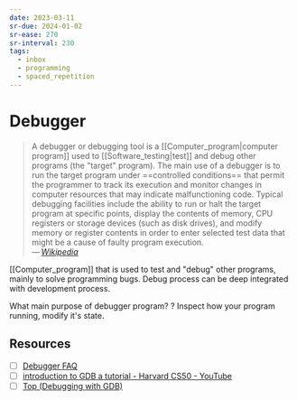```yaml
---
date: 2023-03-11
sr-due: 2024-01-02
sr-ease: 270
sr-interval: 230
tags:
  - inbox
  - programming
  - spaced_repetition
---
```


# Debugger

> A debugger or debugging tool is a [[Computer_program|computer program]] used
> to [[Software_testing|test]] and debug other programs (the "target" program).
> The main use of a debugger is to run the target program under
> ==controlled conditions== that permit the programmer to track its execution
> and monitor changes in computer resources that may indicate malfunctioning
> code. Typical debugging facilities include the ability to run or halt the
> target program at specific points, display the contents of memory, CPU
> registers or storage devices (such as disk drives), and modify memory or
> register contents in order to enter selected test data that might be a cause
> of faulty program
> execution.\
> — <cite>[Wikipedia](https://en.wikipedia.org/wiki/Debugger)</cite>

[[Computer_program]] that is used to test and "debug" other programs, mainly to
solve programming bugs. Debug process can be deep integrated with development
process.

What main purpose of debugger program?
?
Inspect how your program running, modify it's state.

## Resources

- [ ] [Debugger FAQ](http://websites.umich.edu/~eecs381/generalFAQ/Debugging.html)
- [ ] [introduction to GDB a tutorial - Harvard CS50 - YouTube](https://www.youtube.com/watch?v=sCtY--xRUyI)
- [ ] [Top (Debugging with GDB)](https://sourceware.org/gdb/current/onlinedocs/gdb.html/)
